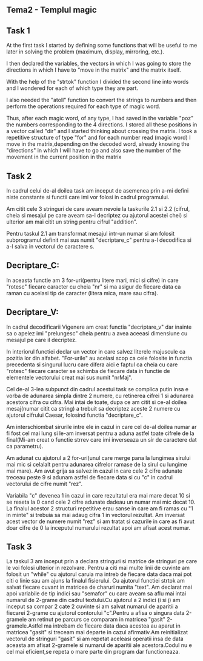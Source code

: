 ## Tema2 - Templul magic

Task 1
------
At the first task I started by defining some functions that will be useful to me later in solving the problem (maximum, display, mirroring, etc.).

I then declared the variables, the vectors in which I was going to store the directions in which I have to "move in the matrix" and the matrix itself.

With the help of the "strtok" function I divided the second line into words and I wondered for each of which type they are part.

I also needed the "atoll" function to convert the strings to numbers and then perform the operations required for each type of magic word.

Thus, after each magic word, of any type, I had saved in the variable "poz" the numbers corresponding to the 4 directions.
I stored all these positions in a vector called "dir" and I started thinking about crossing the matrix.
I took a repetitive structure of type "for" and for each number read (magic word) 
I move in the matrix,depending on the decoded word, already knowing the "directions" in which I will have to go and also save the number of the movement in the current
position in the matrix


Task 2
----------
In cadrul celui de-al doilea task am inceput de asemenea prin a-mi defini niste constante si functii care imi vor folosi in cadrul programului. 

Am citit cele 3 stringuri de care aveam nevoie la taskurile 2.1 si 2.2 (cifrul, cheia si mesajul pe care aveam sa-l decriptez cu ajutorul acestei chei) si ulterior am mai citit un string pentru cifrul "addition".

Pentru taskul 2.1 am transformat mesajul intr-un numar si am folosit subprogramul definit mai sus numit "decriptare_c" pentru a-l decodifica si a-l salva in vectorul de caractere s.

Decriptare_C:
-------------
In aceasta functie am 3 for-uri(pentru litere mari, mici si cifre) in care "rotesc" fiecare caracter cu cheia "nr" si ma asigur de fiecare data ca raman cu acelasi tip de caracter (litera mica, mare sau cifra).

Decriptare_V:
------------
In cadrul decodificarii Vigenere am creat functia "decriptare_v" dar inainte sa o apelez imi "prelungesc" cheia pentru a avea aceeasi dimensiune cu mesajul pe care il decriptez. 

In interiorul functiei declar un vector in care salvez literele majuscule ca pozitia lor din alfabet.
"For-urile" au acelasi scop ca cele folosite in functia precedenta si singurul lucru care difera aici
e faptul ca cheia cu care "rotesc" fiecare caracter se schimba de fiecare data in functie de elementele
vectorului creat mai sus numit "nrMaj".

Cel de-al 3-lea subpunct din cadrul acestui task se complica putin insa e vorba de adunarea simpla dintre 2 numere,
cu retinerea cifrei 1 si adunarea acestora cifra cu cifra. 
Mai intai de toate, dupa ce am citit si ce-al doilea mesaj(numar citit ca string) a trebuit sa decriptez aceste 2 numere
cu ajutorul cifrului Caesar, folosind functia "decriptare_c".

Am interschiombat sirurile intre ele in cazul in care cel de-al doilea numar ar fi fost cel mai lung si le-am inversat
pentru a aduna astfel toate cifrele de la final(Mi-am creat o functie strrev care imi inverseaza un sir de caractere 
dat ca parametru).

Am adunat cu ajutorul a 2 for-uri(unul care merge pana la lungimea sirului mai mic si celalalt pentru adunarea cifrelor 
ramase de la sirul cu lungime mai mare).
Am avut grija sa salvez in cazul in care cele 2 cifre adunate treceau 
peste 9 si adunam astfel de fiecare data si cu "c" in cadrul vectorului de cifre numit "rez". 

Variabila "c" devenea 1 in cazul in care rezultatul era mai mare decat 10 si se reseta la 0 cand cele 2 cifre adunate dadeau
un numar mai mic decat 10.
La finalul acestor 2 structuri repetitive erau sanse in care am fi ramas cu "1 in minte" si trebuia sa mai adaug cifra 1 
in vectorul rezultat.
Am inversat acest vector de numere numit "rez" si am tratat si cazurile in care as fi avut doar cifre de 0 la inceputul numarului rezultat apoi am afisat acest numar.

Task 3
--------
La taskul 3 am inceput prin a declara stringuri si matrice de stringuri pe care le voi folosi ulterior in rezolvare.
Pentru a citi mai multe linii de cuvinte am folosit un "while" cu ajutorul caruia ma intreb de fiecare data daca mai pot citi o linie sau am ajuns la finalul fisierului. Cu ajutorul functiei strtok am salvat fiecare cuvant in matricea de charuri numita "text". Am declarat mai apoi variabile de tip indici sau "semafor" cu care aveam sa aflu mai intai numarul de 2-grame din cadrul textului.Cu ajutorul a 2 indici (i si j) am inceput sa compar 2 cate 2 cuvinte si am salvat numarul de aparitii a fiecarei 2-grame cu ajutorul contorului "c".Pentru a afisa o singura data 2-gramele am retinut pe parcurs ce comparam in matricea "gasit" 2-gramele.Astfel ma intrebam de fiecare data daca acestea au aparut in matricea "gasit" si treceam mai departe in cazul afirmativ.Am reinitializat vectorul de stringuri "gasit" si am repetat aceleasi operatii insa de data aceasta am afisat 2-gramele si numarul de aparitii ale acestora.Codul nu e cel mai eficient,se repeta o mare parte din program dar functioneaza. 
